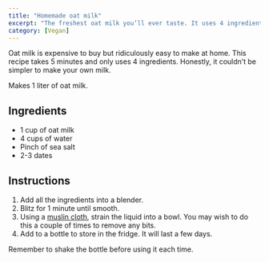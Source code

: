 ```yaml
---
title: "Homemade oat milk"
excerpt: "The freshest oat milk you’ll ever taste. It uses 4 ingredients, take 5 minutes, and is a fraction of the cost to make compared to shop bought milk."
category: [Vegan]
---
```


Oat milk is expensive to buy but ridiculously easy to make at home. This recipe takes 5 minutes and only uses 4 ingredients. Honestly, it couldn’t be simpler to make your own milk.

Makes 1 liter of oat milk.

## Ingredients

- 1 cup of oat milk
- 4 cups of water
- Pinch of sea salt
- 2-3 dates

## Instructions

1. Add all the ingredients into a blender.
2. Blitz for 1 minute until smooth.
3. Using a [muslin cloth](https://www.amazon.co.uk/Colperun-Cheesecloth-Unbleached-Hallowmas-Decorations/dp/B07B6M53FP/), strain the liquid into a bowl. You may wish to do this a couple of times to remove any bits.
4. Add to a bottle to store in the fridge. It will last a few days.

Remember to shake the bottle before using it each time.
